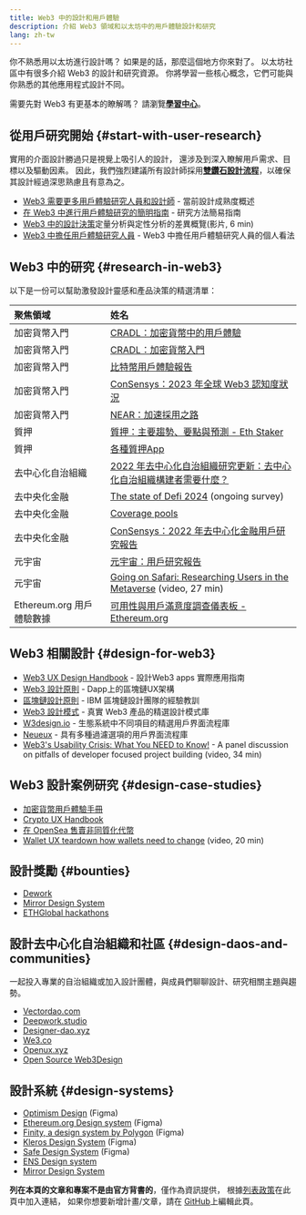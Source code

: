 ```yaml
---
title: Web3 中的設計和用戶體驗
description: 介紹 Web3 領域和以太坊中的用戶體驗設計和研究
lang: zh-tw
---
```


你不熟悉用以太坊進行設計嗎？ 如果是的話，那麼這個地方你來對了。 以太坊社區中有很多介紹 Web3 的設計和研究資源。 你將學習一些核心概念，它們可能與你熟悉的其他應用程式設計不同。

需要先對 Web3 有更基本的瞭解嗎？ 請瀏覽[**學習中心**](/learn/)。

## 從用戶研究開始 {#start-with-user-research}

實用的介面設計勝過只是視覺上吸引人的設計， 還涉及到深入瞭解用戶需求、目標以及驅動因素。 因此，我們強烈建議所有設計師採用[**雙鑽石設計流程**](https://en.wikipedia.org/wiki/Double_Diamond_(design_process_model))，以確保其設計經過深思熟慮且有意為之。

- [Web3 需要更多用戶體驗研究人員和設計師](https://blog.akasha.org/akasha-conversations-9-web3-needs-more-ux-researchers-and-designers) - 當前設計成熟度概述
- [在 Web3 中進行用戶體驗研究的簡明指南](https://uxplanet.org/a-complete-guide-to-ux-research-for-web-3-0-products-d6bead20ebb1) - 研究方法簡易指南
- [Web3 中的設計決策](https://archive.devcon.org/archive/watch/6/data-empathy-how-to-approach-ux-decisions-in-web3/)定量分析與定性分析的差異概覽(影片, 6 min)
- [Web3 中擔任用戶體驗研究人員](https://medium.com/@georgia.rakusen/what-its-like-being-a-user-researcher-in-web3-6a4bcc096849) - Web3 中擔任用戶體驗研究人員的個人看法

## Web3 中的研究 {#research-in-web3}

以下是一份可以幫助激發設計靈感和產品決策的精選清單：

| 聚焦領域                                                  | 姓名                                                                                                                                                                                |
|:----------------------------------------------------- |:--------------------------------------------------------------------------------------------------------------------------------------------------------------------------------- |
| <Badge colorScheme="green">加密貨幣入門</Badge>             | [CRADL：加密貨幣中的用戶體驗](https://docs.google.com/presentation/d/1s2OPSH5sMJzxRYaJSSRTe8W2iIoZx0PseIV-WeZWD1s/edit?usp=sharing)                                                          |
| <Badge colorScheme="green">加密貨幣入門</Badge>             | [CRADL：加密貨幣入門](https://docs.google.com/presentation/d/1R9nFuzA-R6SxaGCKhoMbE4Vxe0JxQSTiHXind3LVq_w/edit?usp=sharing)                                                              |
| <Badge colorScheme="green">加密貨幣入門</Badge>             | [比特幣用戶體驗報告](https://github.com/patestevao/BitcoinUX-report/blob/master/report.md)                                                                                                 |
| <Badge colorScheme="green">加密貨幣入門</Badge>             | [ConSensys：2023 年全球 Web3 認知度狀況](https://consensys.io/insight-report/web3-and-crypto-global-survey-2023)                                                                           |
| <Badge colorScheme="green">加密貨幣入門</Badge>             | [NEAR：加速採用之路](https://drive.google.com/file/d/1VuaQP4QSaQxR5ddQKTMGI0b0rWdP7uGn/view)                                                                                             |
| <Badge colorScheme="purple">質押</Badge>                | [質押：主要趨勢、要點與預測 - Eth Staker](https://lookerstudio.google.com/u/0/reporting/cafcee00-e1af-4148-bae8-442a88ac75fa/page/p_ja2srdhh2c?s=hmbTWDh9hJo)                                  |
| <Badge colorScheme="purple">質押</Badge>                | [各種質押App](https://github.com/threshold-network/UX-User-Research/blob/main/Multi-App%20Staking%20(MAS)/iterative-user-study/MAS%20Iterative%20User%20Study.pdf)                    |
| <Badge colorScheme="red">去中心化自治組織</Badge>             | [2022 年去中心化自治組織研究更新：去中心化自治組織構建者需要什麼？](https://blog.aragon.org/2022-dao-research-update/)                                                                                          |
| <Badge colorScheme="pink">去中央化金融</Badge>              | [The state of Defi 2024](https://stateofdefi.org/) (ongoing survey)                                                                                                               |
| <Badge colorScheme="pink">去中央化金融</Badge>              | [Coverage pools](https://github.com/threshold-network/UX-User-Research/tree/main/Keep%20Coverage%20Pool)                                                                          |
| <Badge colorScheme="pink">去中央化金融</Badge>              | [ConSensys：2022 年去中心化金融用戶研究報告](https://cdn2.hubspot.net/hubfs/4795067/ConsenSys%20Codefi-Defi%20User%20ResearchReport.pdf)                                                        |
| <Badge colorScheme="gray">元宇宙</Badge>                 | [元宇宙：用戶研究報告](https://www.politico.com/f/?id=00000187-7685-d820-a7e7-7e85d1420000)                                                                                                 |
| <Badge colorScheme="gray">元宇宙</Badge>                 | [Going on Safari: Researching Users in the Metaverse](https://archive.devcon.org/archive/watch/6/going-on-safari-researching-users-in-the-metaverse/?tab=YouTube) (video, 27 min) |
| <Badge colorScheme="blue">Ethereum.org 用戶體驗數據</Badge> | [可用性與用戶滿意度調查儀表板 - Ethereum.org](https://lookerstudio.google.com/reporting/0a189a7c-a890-40db-a5c6-009db52c81c9)                                                                   |

## Web3 相關設計 {#design-for-web3}

- [Web3 UX Design Handbook](https://web3ux.design/) - 設計Web3 apps 實際應用指南
- [Web3 設計原則](https://medium.com/@lyricalpolymath/web3-design-principles-f21db2f240c1) - Dapp上的區塊鏈UX架構
- [區塊鏈設計原則](https://medium.com/design-ibm/blockchain-design-principles-599c5c067b6e) - IBM 區塊鏈設計團隊的經驗教訓
- [Web3 設計模式](https://www.web3designpatterns.io/) - 真實 Web3 產品的精選設計模式庫
- [W3design.io](https://w3design.io/) - 生態系統中不同項目的精選用戶界面流程庫
- [Neueux](https://neueux.com/apps) - 具有多種過濾選項的用戶界面流程庫
- [Web3's Usability Crisis: What You NEED to Know!](https://www.youtube.com/watch?v=oBSXT_6YDzg) - A panel discussion on pitfalls of developer focused project building (video, 34 min)

## Web3 設計案例研究 {#design-case-studies}

- [加密貨幣用戶體驗手冊](https://deepwork.studio/case-studies/)
- [Crypto UX Handbook](https://www.cryptouxhandbook.com/)
- [在 OpenSea 售賣非同質化代幣](https://builtformars.com/case-studies/opensea)
- [Wallet UX teardown how wallets need to change](https://www.youtube.com/watch?v=oTpuxYj8JWI&ab_channel=ETHDenver) (video, 20 min)

## 設計獎勵 {#bounties}

- [Dework](https://app.dework.xyz/bounties)
- [Mirror Design System](https://app.buidlbox.io/)
- [ETHGlobal hackathons](https://ethglobal.com/)

## 設計去中心化自治組織和社區 {#design-daos-and-communities}

一起投入專業的自治組織或加入設計團體，與成員們聊聊設計、研究相關主題與趨勢。

- [Vectordao.com](https://vectordao.com/)
- [Deepwork.studio](https://www.deepwork.studio/)
- [Designer-dao.xyz](https://www.designer-dao.xyz/)
- [We3.co](https://we3.co/)
- [Openux.xyz](https://openux.xyz/)
- [Open Source Web3Design](https://www.web3designers.org/)

## 設計系統 {#design-systems}

- [Optimism Design](https://www.figma.com/@optimism) (Figma)
- [Ethereum.org Design system](https://www.figma.com/@ethdotorg) (Figma)
- [Finity, a design system by Polygon](https://www.figma.com/community/file/1073921725197233598/finity-design-system) (Figma)
- [Kleros Design System](https://www.figma.com/community/file/999852250110186964/kleros-design-system) (Figma)
- [Safe Design System](https://www.figma.com/community/file/1337417127407098506/safe-design-system) (Figma)
- [ENS Design system](https://thorin.ens.domains/)
- [Mirror Design System](https://degen-xyz.vercel.app/)

**列在本頁的文章和專案不是由官方背書的**，僅作為資訊提供， 根據[列表政策](/contributing/design/adding-design-resources)在此頁中加入連結， 如果你想要新增計畫/文章，請在 [GitHub](https://github.com/ethereum/ethereum-org-website/blob/dev/public/content/developers/docs/design-and-ux/index.md)上編輯此頁。
